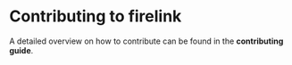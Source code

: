 # Contributing to firelink

A detailed overview on how to contribute can be found in the **contributing guide**.
